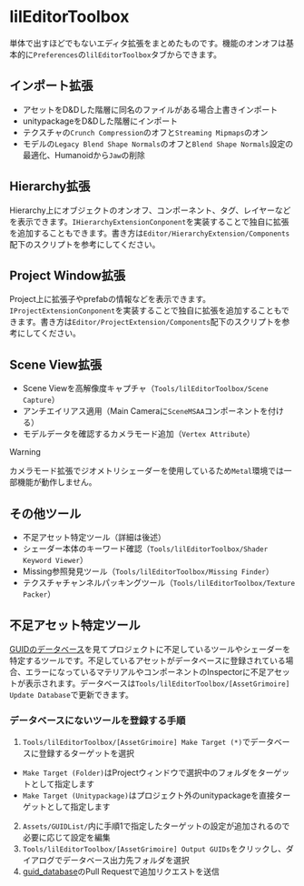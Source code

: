 lilEditorToolbox
====

単体で出すほどでもないエディタ拡張をまとめたものです。機能のオンオフは基本的に`Preferences`の`lilEditorToolbox`タブからできます。

## インポート拡張

- アセットをD&Dした階層に同名のファイルがある場合上書きインポート
- unitypackageをD&Dした階層にインポート
- テクスチャの`Crunch Compression`のオフと`Streaming Mipmaps`のオン
- モデルの`Legacy Blend Shape Normals`のオフと`Blend Shape Normals`設定の最適化、Humanoidから`Jaw`の削除

## Hierarchy拡張

Hierarchy上にオブジェクトのオンオフ、コンポーネント、タグ、レイヤーなどを表示できます。`IHierarchyExtensionConponent`を実装することで独自に拡張を追加することもできます。書き方は`Editor/HierarchyExtension/Components`配下のスクリプトを参考にしてください。

## Project Window拡張

Project上に拡張子やprefabの情報などを表示できます。`IProjectExtensionConponent`を実装することで独自に拡張を追加することもできます。書き方は`Editor/ProjectExtension/Components`配下のスクリプトを参考にしてください。

## Scene View拡張

- Scene Viewを高解像度キャプチャ（`Tools/lilEditorToolbox/Scene Capture`）
- アンチエイリアス適用（Main Cameraに`SceneMSAA`コンポーネントを付ける）
- モデルデータを確認するカメラモード追加（`Vertex Attribute`）

> [!WARNING]
> カメラモード拡張でジオメトリシェーダーを使用しているため`Metal`環境では一部機能が動作しません。

## その他ツール

- 不足アセット特定ツール（詳細は後述）
- シェーダー本体のキーワード確認（`Tools/lilEditorToolbox/Shader Keyword Viewer`）
- Missing参照発見ツール（`Tools/lilEditorToolbox/Missing Finder`）
- テクスチャチャンネルパッキングツール（`Tools/lilEditorToolbox/Texture Packer`）

## 不足アセット特定ツール

[GUIDのデータベース](https://github.com/lilxyzw/guid_database)を見てプロジェクトに不足しているツールやシェーダーを特定するツールです。不足しているアセットがデータベースに登録されている場合、エラーになっているマテリアルやコンポーネントのInspectorに不足アセットが表示されます。データベースは`Tools/lilEditorToolbox/[AssetGrimoire] Update Database`で更新できます。

### データベースにないツールを登録する手順

1. `Tools/lilEditorToolbox/[AssetGrimoire] Make Target (*)`でデータベースに登録するターゲットを選択
  - `Make Target (Folder)`はProjectウィンドウで選択中のフォルダをターゲットとして指定します
  - `Make Target (Unitypackage)`はプロジェクト外のunitypackageを直接ターゲットとして指定します
2. `Assets/GUIDList/`内に手順1で指定したターゲットの設定が追加されるので必要に応じて設定を編集
3. `Tools/lilEditorToolbox/[AssetGrimoire] Output GUIDs`をクリックし、ダイアログでデータベース出力先フォルダを選択
4. [guid_database](https://github.com/lilxyzw/guid_database)のPull Requestで追加リクエストを送信